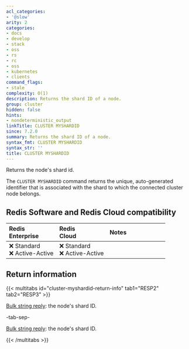 ```yaml
---
acl_categories:
- '@slow'
arity: 2
categories:
- docs
- develop
- stack
- oss
- rs
- rc
- oss
- kubernetes
- clients
command_flags:
- stale
complexity: O(1)
description: Returns the shard ID of a node.
group: cluster
hidden: false
hints:
- nondeterministic_output
linkTitle: CLUSTER MYSHARDID
since: 7.2.0
summary: Returns the shard ID of a node.
syntax_fmt: CLUSTER MYSHARDID
syntax_str: ''
title: CLUSTER MYSHARDID
---
```

Returns the node's shard id.

The `CLUSTER MYSHARDID` command returns the unique, auto-generated identifier that is associated with the shard to which the connected cluster node belongs.

## Redis Software and Redis Cloud compatibility

| Redis<br />Enterprise | Redis<br />Cloud | <span style="min-width: 9em; display: table-cell">Notes</span> |
|:----------------------|:-----------------|:------|
| <span title="Not supported">&#x274c; Standard</span><br /><span title="Not supported"><nobr>&#x274c; Active-Active</nobr></span> | <span title="Not supported">&#x274c; Standard</span><br /><span title="Not supported"><nobr>&#x274c; Active-Active</nobr></span> |  |

## Return information

{{< multitabs id="cluster-myshardid-return-info" 
    tab1="RESP2" 
    tab2="RESP3" >}}

[Bulk string reply](../../develop/reference/protocol-spec#bulk-strings): the node's shard ID.

-tab-sep-

[Bulk string reply](../../develop/reference/protocol-spec#bulk-strings): the node's shard ID.

{{< /multitabs >}}
